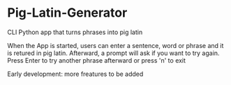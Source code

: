 # Pig-Latin-Generator
CLI Python app that turns phrases into pig latin

When the App is started, users can enter a sentence, word or phrase and it is retured in pig latin. Afterward, a prompt will ask if you want to try again. 
Press Enter to try another phrase afterward or press 'n' to exit

Early development: more freatures to be added
